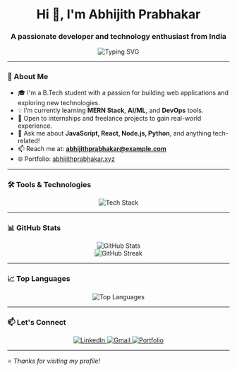 <h1 align="center">Hi 👋, I'm Abhijith Prabhakar</h1>
<h3 align="center">A passionate developer and technology enthusiast from India</h3>

<p align="center">
  <img src="https://readme-typing-svg.demolab.com/?lines=Web+Developer;Full+Stack+Developer;Tech+Enthusiast;Lifelong+Learner" alt="Typing SVG" />
</p>

---

### 🌟 About Me

- 🎓 I'm a B.Tech student with a passion for building web applications and exploring new technologies.
- 💡 I’m currently learning **MERN Stack**, **AI/ML**, and **DevOps** tools.
- 🌱 Open to internships and freelance projects to gain real-world experience.
- 💬 Ask me about **JavaScript, React, Node.js, Python**, and anything tech-related!
- 📫 Reach me at: **abhijithprabhakar@example.com**
- 🌐 Portfolio: [abhijithprabhakar.xyz](https://abhijithprabhakar.xyz)

---

### 🛠️ Tools & Technologies

<p align="center">
  <img src="https://skillicons.dev/icons?i=html,css,js,ts,react,nodejs,express,mongodb,python,java,git,github,tailwind,figma,vscode" alt="Tech Stack" />
</p>

---

### 📊 GitHub Stats

<p align="center">
  <img src="https://github-readme-stats.vercel.app/api?username=AbhijithPrabhakar&show_icons=true&theme=radical" alt="GitHub Stats" />
  <br />
  <img src="https://github-readme-streak-stats.herokuapp.com?user=AbhijithPrabhakar&theme=radical" alt="GitHub Streak" />
</p>

---

### 📈 Top Languages

<p align="center">
  <img src="https://github-readme-stats.vercel.app/api/top-langs/?username=AbhijithPrabhakar&layout=compact&theme=radical" alt="Top Languages" />
</p>

---

### 📫 Let's Connect

<p align="center">
  <a href="https://www.linkedin.com/in/abhijithprabhakar/" target="_blank">
    <img src="https://img.shields.io/badge/LinkedIn-blue?style=for-the-badge&logo=linkedin" alt="LinkedIn" />
  </a>
  <a href="mailto:abhijithprabhakar@example.com">
    <img src="https://img.shields.io/badge/Gmail-red?style=for-the-badge&logo=gmail&logoColor=white" alt="Gmail" />
  </a>
  <a href="https://abhijithprabhakar.xyz">
    <img src="https://img.shields.io/badge/Portfolio-000?style=for-the-badge&logo=firefox&logoColor=white" alt="Portfolio" />
  </a>
</p>

---

⭐️ *Thanks for visiting my profile!*
